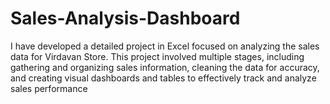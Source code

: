 # Sales-Analysis-Dashboard
I have developed a detailed project in Excel focused on analyzing the sales data for Virdavan Store. This project involved multiple stages, including gathering and organizing sales information, cleaning the data for accuracy, and creating visual dashboards and tables to effectively track and analyze sales performance
